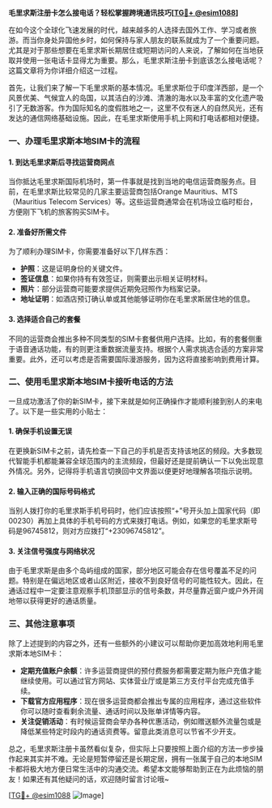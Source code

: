 **毛里求斯注册卡怎么接电话？轻松掌握跨境通讯技巧[[TG💪+ @esim1088](https://t.me/s/esim1088)]**

在如今这个全球化飞速发展的时代，越来越多的人选择去国外工作、学习或者旅游。而当你身处异国他乡时，如何保持与家人朋友的联系就成为了一个重要问题。尤其是对于那些想要在毛里求斯长期居住或短期访问的人来说，了解如何在当地获取并使用一张电话卡显得尤为重要。那么，毛里求斯注册卡到底该怎么接电话呢？这篇文章将为你详细介绍这一过程。

首先，让我们来了解一下毛里求斯的基本情况。毛里求斯位于印度洋西部，是一个风景优美、气候宜人的岛国，以其洁白的沙滩、清澈的海水以及丰富的文化遗产吸引了无数游客。作为国际知名的度假胜地之一，这里不仅有迷人的自然风光，还有发达的通信网络基础设施。因此，在毛里求斯使用手机上网和打电话都相对便捷。

### 一、办理毛里求斯本地SIM卡的流程

#### 1. 到达毛里求斯后寻找运营商网点
当你抵达毛里求斯国际机场时，第一件事就是找到当地的电信运营商服务点。目前，在毛里求斯比较常见的几家主要运营商包括Orange Mauritius、MTS（Mauritius Telecom Services）等。这些运营商通常会在机场设立临时柜台，方便刚下飞机的旅客购买SIM卡。

#### 2. 准备好所需文件
为了顺利办理SIM卡，你需要准备好以下几样东西：
- **护照**：这是证明身份的关键文件。
- **签证信息**：如果你持有有效签证，则需要出示相关证明材料。
- **照片**：部分运营商可能要求提供近期免冠照作为档案记录。
- **地址证明**：如酒店预订确认单或其他能够证明你在毛里求斯居住地的信息。

#### 3. 选择适合自己的套餐
不同的运营商会推出多种不同类型的SIM卡套餐供用户选择。比如，有的套餐侧重于语音通话功能，有的则更注重数据流量支持。根据个人需求挑选合适的方案非常重要。此外，还可以考虑是否需要国际漫游服务，因为这将直接影响到费用计算。

### 二、使用毛里求斯本地SIM卡接听电话的方法

一旦成功激活了你的新SIM卡，接下来就是如何正确操作才能顺利接到别人的来电了。以下是一些实用的小贴士：

#### 1. 确保手机设置无误
在更换新SIM卡之前，请先检查一下自己的手机是否支持该地区的频段。大多数现代智能手机都能兼容全球范围内的主流频段，但最好还是提前确认一下以免出现意外情况。另外，记得将手机语言切换回中文界面以便更好地理解各项指示说明。

#### 2. 输入正确的国际号码格式
当别人拨打你的毛里求斯手机号码时，他们应该按照“+”号开头加上国家代码（即00230）再加上具体的手机号码的方式来拨打电话。例如，如果您的毛里求斯号码是96745812，则对方应拨打“+23096745812”。

#### 3. 关注信号强度与网络状况
由于毛里求斯是由多个岛屿组成的国家，部分地区可能会存在信号覆盖不足的问题。特别是在偏远地区或者山区附近，接收不到良好信号的可能性较大。因此，在通话过程中一定要注意观察手机顶部显示的信号条数，并尽量靠近窗户或户外开阔地带以获得更好的通话质量。

### 三、其他注意事项

除了上述提到的内容之外，还有一些额外的小建议可以帮助你更加高效地利用毛里求斯本地SIM卡：

- **定期充值账户余额**：许多运营商提供的预付费服务都需要定期为账户充值才能继续使用。可以通过官方网站、实体营业厅或是第三方支付平台完成充值手续。
- **下载官方应用程序**：现在很多运营商都会推出专属的应用程序，通过这些软件你可以随时查看剩余流量、通话时间以及账单详情等内容。
- **关注促销活动**：有时候运营商会举办各种优惠活动，例如赠送额外流量包或是降低某些特定时段内的通话资费等。留意此类消息可以节省不少开支。

总之，毛里求斯注册卡虽然看似复杂，但实际上只要按照上面介绍的方法一步步操作起来其实并不难。无论是短暂停留还是长期定居，拥有一张属于自己的本地SIM卡都将极大地方便日常生活中的沟通交流。希望本文能够帮助到正在为此烦恼的朋友！如果还有其他疑问的话，欢迎随时留言讨论哦~

[[TG💪+ @esim1088](https://t.me/s/esim1088) ![Image](https://i.postimg.cc/4NQfJmqS/Snipaste-2025-05-13-00-14-12.png)]
